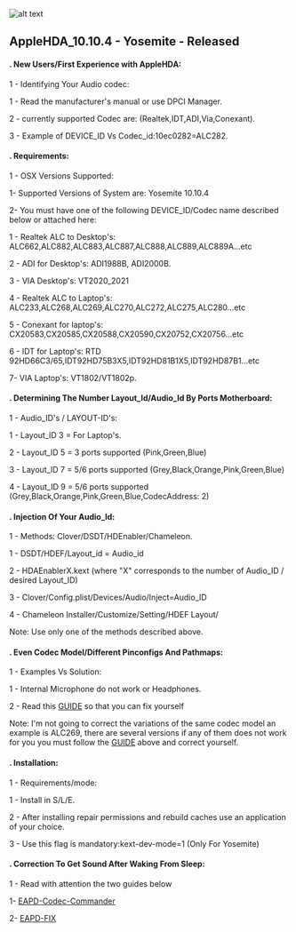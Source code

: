
![alt text](http://nsae01.casimages.net/img/2014/06/19/140619020937263817.png)

## AppleHDA_10.10.4 - Yosemite - Released 


#### . New Users/First Experience with AppleHDA: 
 
1 - Identifying Your Audio codec:

 1 - Read the manufacturer's manual or use DPCI Manager.
 
 2 - currently supported Codec are: (Realtek,IDT,ADI,Via,Conexant).
 
 3 - Example of DEVICE_ID Vs Codec_id:10ec0282=ALC282.
 
#### . Requirements:
 
1 - OSX Versions Supported:
 
 1- Supported Versions of System are: Yosemite 10.10.4
 
 2- You must have one of the following DEVICE_ID/Codec name described below or attached here:
 
 1 - Realtek ALC to Desktop's: ALC662,ALC882,ALC883,ALC887,ALC888,ALC889,ALC889A...etc
 
 2 - ADI for Desktop's: ADI1988B, ADI2000B.
 
 3 - VIA Desktop's: VT2020_2021
 
 4 - Realtek ALC to Laptop's: ALC233,ALC268,ALC269,ALC270,ALC272,ALC275,ALC280...etc
 
 5 - Conexant for laptop's: CX20583,CX20585,CX20588,CX20590,CX20752,CX20756...etc
 
 6 - IDT for Laptop's: RTD 92HD66C3/65,IDT92HD75B3X5,IDT92HD81B1X5,IDT92HD87B1...etc
 
 7- VIA Laptop's: VT1802/VT1802p.
 
#### . Determining The Number Layout_Id/Audio_Id By Ports Motherboard:
 
1 - Audio_ID's / LAYOUT-ID's:

 1 - Layout_ID 3 =  For Laptop's.
 
 2 - Layout_ID 5 =  3 ports supported (Pink,Green,Blue)
 
 3 - Layout_ID 7 = 5/6 ports supported (Grey,Black,Orange,Pink,Green,Blue)
 
 4 - Layout_ID 9 = 5/6 ports supported (Grey,Black,Orange,Pink,Green,Blue,CodecAddress: 2)
 
#### . Injection Of Your Audio_Id:
 
1 - Methods: Clover/DSDT/HDEnabler/Chameleon.
 
 1 - DSDT/HDEF/Layout_id = Audio_id
 
 2 - HDAEnablerX.kext (where "X" corresponds to the number of Audio_ID / desired Layout_ID)
 
 3 - Clover/Config.plist/Devices/Audio/Inject=Audio_ID
 
 4 - Chameleon Installer/Customize/Setting/HDEF Layout/
 
 Note: Use only one of the methods described above.
 
#### . Even Codec Model/Different Pinconfigs And Pathmaps:
 
1 - Examples Vs Solution:
 
 1 - Internal Microphone do not work or Headphones.
 
 2 - Read this [GUIDE](http://www.insanelymac.com/forum/topic/295001-guide-to-patch-applehda-for-your-codec/) so that you can fix yourself

 Note: I'm not going to correct the variations of the same codec model
 an example is ALC269, there are several versions if any of them does
 not work for you you must follow the [GUIDE](http://www.insanelymac.com/forum/topic/295001-guide-to-patch-applehda-for-your-codec/) above and correct yourself.
 
#### . Installation:
 
1 - Requirements/mode:
 
 1 - Install in S/L/E.
 
 2 - After installing repair permissions and rebuild caches use an application of your choice.
 
 3 - Use this flag is mandatory:kext-dev-mode=1 (Only For Yosemite)
 

#### . Correction To Get Sound After Waking From Sleep:
 
1 - Read with attention the two guides below 
 
 1- [EAPD-Codec-Commander](https://github.com/Dolnor/EAPD-Codec-Commander) 

 2- [EAPD-FIX](http://forum.osxlatitude.com/index.php?/topic/3084-eapdjack-sense-fix-no-audiojack-sense-issue-after-sleep/)
